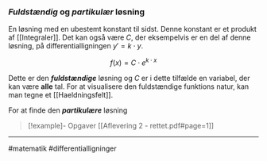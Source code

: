 ### *Fuldstændig* og *partikulær* løsning
En løsning med en ubestemt konstant til sidst. Denne konstant er et produkt af [[Integraler]]. Det kan også være $C$, der eksempelvis er en del af denne løsning, på differentialligningen $y'=k \cdot y$.

$$f(x)=C \cdot e^{k \cdot x}$$

Dette er den ***fuldstændige*** løsning og $C$ er i dette tilfælde en variabel, der kan være **alle** tal. For at visualisere den fuldstændige funktions natur, kan man tegne et [[Haeldningsfelt]].

For at finde den ***partikulære*** løsning

>[!example]- Opgaver
>[[Aflevering 2 - rettet.pdf#page=1]]

---
#matematik #differentialligninger 
